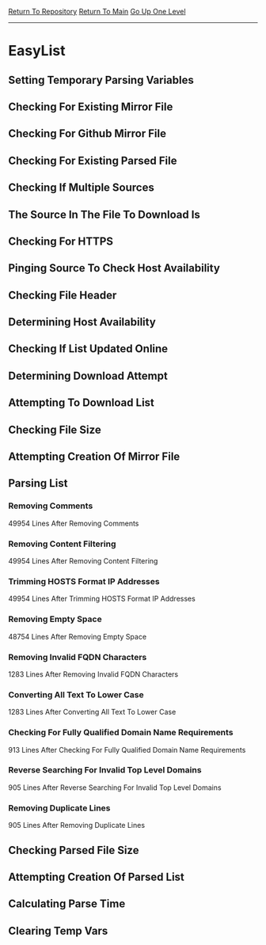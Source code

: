 [Return To Repository](https://github.com/deathbybandaid/piholeparser/)
[Return To Main](https://github.com/deathbybandaid/piholeparser/blob/master/RecentRunLogs/Mainlog.md)
[Go Up One Level](https://github.com/deathbybandaid/piholeparser/blob/master/RecentRunLogs/TopLevelScripts/30-Processing-External-Blacklists.md)
____________________________________
# EasyList
## Setting Temporary Parsing Variables
## Checking For Existing Mirror File
## Checking For Github Mirror File
## Checking For Existing Parsed File
## Checking If Multiple Sources
## The Source In The File To Download Is
## Checking For HTTPS
## Pinging Source To Check Host Availability
## Checking File Header
## Determining Host Availability
## Checking If List Updated Online
## Determining Download Attempt
## Attempting To Download List
## Checking File Size
## Attempting Creation Of Mirror File
## Parsing List
### Removing Comments
49954 Lines After Removing Comments
### Removing Content Filtering
49954 Lines After Removing Content Filtering
### Trimming HOSTS Format IP Addresses
49954 Lines After Trimming HOSTS Format IP Addresses
### Removing Empty Space
48754 Lines After Removing Empty Space
### Removing Invalid FQDN Characters
1283 Lines After Removing Invalid FQDN Characters
### Converting All Text To Lower Case
1283 Lines After Converting All Text To Lower Case
### Checking For Fully Qualified Domain Name Requirements
913 Lines After Checking For Fully Qualified Domain Name Requirements
### Reverse Searching For Invalid Top Level Domains
905 Lines After Reverse Searching For Invalid Top Level Domains
### Removing Duplicate Lines
905 Lines After Removing Duplicate Lines
## Checking Parsed File Size
## Attempting Creation Of Parsed List
## Calculating Parse Time
## Clearing Temp Vars
